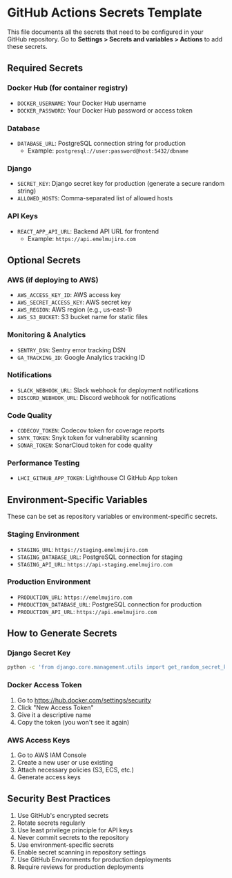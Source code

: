 # GitHub Actions Secrets Template

This file documents all the secrets that need to be configured in your GitHub repository.
Go to **Settings > Secrets and variables > Actions** to add these secrets.

## Required Secrets

### Docker Hub (for container registry)

- `DOCKER_USERNAME`: Your Docker Hub username
- `DOCKER_PASSWORD`: Your Docker Hub password or access token

### Database

- `DATABASE_URL`: PostgreSQL connection string for production
  - Example: `postgresql://user:password@host:5432/dbname`

### Django

- `SECRET_KEY`: Django secret key for production (generate a secure random string)
- `ALLOWED_HOSTS`: Comma-separated list of allowed hosts

### API Keys

- `REACT_APP_API_URL`: Backend API URL for frontend
  - Example: `https://api.emelmujiro.com`

## Optional Secrets

### AWS (if deploying to AWS)

- `AWS_ACCESS_KEY_ID`: AWS access key
- `AWS_SECRET_ACCESS_KEY`: AWS secret key
- `AWS_REGION`: AWS region (e.g., us-east-1)
- `AWS_S3_BUCKET`: S3 bucket name for static files

### Monitoring & Analytics

- `SENTRY_DSN`: Sentry error tracking DSN
- `GA_TRACKING_ID`: Google Analytics tracking ID

### Notifications

- `SLACK_WEBHOOK_URL`: Slack webhook for deployment notifications
- `DISCORD_WEBHOOK_URL`: Discord webhook for notifications

### Code Quality

- `CODECOV_TOKEN`: Codecov token for coverage reports
- `SNYK_TOKEN`: Snyk token for vulnerability scanning
- `SONAR_TOKEN`: SonarCloud token for code quality

### Performance Testing

- `LHCI_GITHUB_APP_TOKEN`: Lighthouse CI GitHub App token

## Environment-Specific Variables

These can be set as repository variables or environment-specific secrets.

### Staging Environment

- `STAGING_URL`: `https://staging.emelmujiro.com`
- `STAGING_DATABASE_URL`: PostgreSQL connection for staging
- `STAGING_API_URL`: `https://api-staging.emelmujiro.com`

### Production Environment

- `PRODUCTION_URL`: `https://emelmujiro.com`
- `PRODUCTION_DATABASE_URL`: PostgreSQL connection for production
- `PRODUCTION_API_URL`: `https://api.emelmujiro.com`

## How to Generate Secrets

### Django Secret Key

```bash
python -c 'from django.core.management.utils import get_random_secret_key; print(get_random_secret_key())'
```

### Docker Access Token

1. Go to https://hub.docker.com/settings/security
2. Click "New Access Token"
3. Give it a descriptive name
4. Copy the token (you won't see it again)

### AWS Access Keys

1. Go to AWS IAM Console
2. Create a new user or use existing
3. Attach necessary policies (S3, ECS, etc.)
4. Generate access keys

## Security Best Practices

1. Use GitHub's encrypted secrets
2. Rotate secrets regularly
3. Use least privilege principle for API keys
4. Never commit secrets to the repository
5. Use environment-specific secrets
6. Enable secret scanning in repository settings
7. Use GitHub Environments for production deployments
8. Require reviews for production deployments
